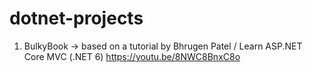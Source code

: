 # dotnet-projects

1) BulkyBook 
-> based on a tutorial by Bhrugen Patel / Learn ASP.NET Core MVC (.NET 6) 
https://youtu.be/8NWC8BnxC8o
